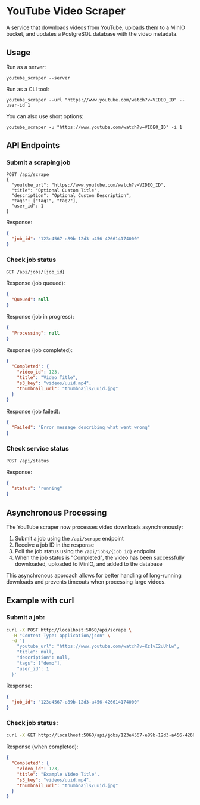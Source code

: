 # YouTube Video Scraper

A service that downloads videos from YouTube, uploads them to a MinIO bucket, and updates a PostgreSQL database with the video metadata.

## Usage

Run as a server:
```
youtube_scraper --server
```

Run as a CLI tool:
```
youtube_scraper --url "https://www.youtube.com/watch?v=VIDEO_ID" --user-id 1
```

You can also use short options:
```
youtube_scraper -u "https://www.youtube.com/watch?v=VIDEO_ID" -i 1
```

## API Endpoints

### Submit a scraping job

```
POST /api/scrape
{
  "youtube_url": "https://www.youtube.com/watch?v=VIDEO_ID",
  "title": "Optional Custom Title",
  "description": "Optional Custom Description",
  "tags": ["tag1", "tag2"],
  "user_id": 1
}
```

Response:
```json
{
  "job_id": "123e4567-e89b-12d3-a456-426614174000"
}
```

### Check job status

```
GET /api/jobs/{job_id}
```

Response (job queued):
```json
{
  "Queued": null
}
```

Response (job in progress):
```json
{
  "Processing": null
}
```

Response (job completed):
```json
{
  "Completed": {
    "video_id": 123,
    "title": "Video Title",
    "s3_key": "videos/uuid.mp4",
    "thumbnail_url": "thumbnails/uuid.jpg"
  }
}
```

Response (job failed):
```json
{
  "Failed": "Error message describing what went wrong"
}
```

### Check service status

```
POST /api/status
```

Response:
```json
{
  "status": "running"
}
```

## Asynchronous Processing

The YouTube scraper now processes video downloads asynchronously:

1. Submit a job using the `/api/scrape` endpoint
2. Receive a job ID in the response
3. Poll the job status using the `/api/jobs/{job_id}` endpoint
4. When the job status is "Completed", the video has been successfully downloaded, uploaded to MinIO, and added to the database

This asynchronous approach allows for better handling of long-running downloads and prevents timeouts when processing large videos.

## Example with curl

### Submit a job:

```bash
curl -X POST http://localhost:5060/api/scrape \
  -H "Content-Type: application/json" \
  -d '{
    "youtube_url": "https://www.youtube.com/watch?v=Kz1vI2uUhLw",
    "title": null,
    "description": null,
    "tags": ["demo"],
    "user_id": 1
  }'
```

Response:
```json
{
  "job_id": "123e4567-e89b-12d3-a456-426614174000"
}
```

### Check job status:

```bash
curl -X GET http://localhost:5060/api/jobs/123e4567-e89b-12d3-a456-426614174000
```

Response (when completed):
```json
{
  "Completed": {
    "video_id": 123,
    "title": "Example Video Title",
    "s3_key": "videos/uuid.mp4",
    "thumbnail_url": "thumbnails/uuid.jpg"
  }
}
```
